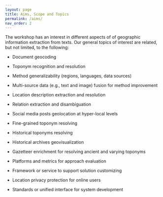 ```yaml
---
layout: page
title: Aims, Scope and Topics
permalink: /aims/
nav_order: 2
---
```


The workshop has an interest in different aspects of of geographic information extraction from texts. Our general topics of interest are related, but not limited, to the following:
 
* Document geocoding

* Toponym recognition and resolution

* Method generalizability (regions, languages, data sources)

* Multi-source data (e.g., text and image) fusion for method improvement

* Location description extraction and resolution

* Relation extraction and disambiguation

* Social media posts geolocation at hyper-local levels

* Fine-grained toponym resolving 

* Historical toponyms resolving

* Historical archives geovisualization

* Gazetteer enrichment for resolving ancient and varying toponyms 

* Platforms and metrics for approach evaluation

* Framework or service to support solution customizing

* Location privacy protection for online users

* Standards or unified interface for system development
